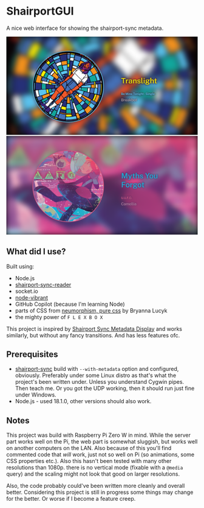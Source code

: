 # ShairportGUI

A nice web interface for showing the shairport-sync metadata.

![Example - Translight by Breakbot](img/Screen1.png)
![Example - Myths You Forgot by Camellia and Toby Fox](img/Screen2.png)
## What did I use?
Built using:
* Node.js
* [shairport-sync-reader](https://www.npmjs.com/package/shairport-sync-reader)
* socket.io
* [node-vibrant](https://www.npmjs.com/package/node-vibrant)
* GitHub Copilot (because I'm learning Node)
* parts of CSS from [neumorphism, pure css](https://codepen.io/b-r-y/pen/wvrXdEd) by Bryanna Lucyk
* the mighty power of `F L E X B O X`


This project is inspired by [Shairport Sync Metadata Display](https://github.com/AlainGourves/shairport-metadata-display) and works similarly, but without any fancy transitions. And has less features ofc.

## Prerequisites
* [shairport-sync](https://github.com/mikebrady/shairport-sync) build with `--with-metadata` option and configured, obviously. Preferably under some Linux distro as that's what the project's been written under. Unless you understand Cygwin pipes. Then teach me. Or you got the UDP working, then it should run just fine under Windows.
* Node.js - used 18.1.0, other versions should also work.

## Notes
This project was build with Raspberry Pi Zero W in mind. While the server part works well on the Pi, the web part is somewhat sluggish, but works well on another computers on the LAN. Also because of this you'll find commented code that *will* work, just not so well on Pi (so animations, some CSS properties etc.). Also this hasn't been tested with many other resolutions than 1080p. there is no vertical mode (fixable with a `@media` query) and the scaling might not look that good on larger resolutions.

Also, the code probably could've been written more cleanly and overall better. Considering this project is still in progress some things may change for the better. Or worse if I become a feature creep.